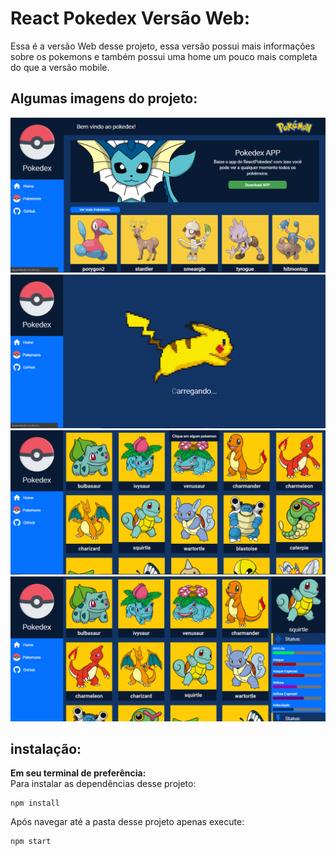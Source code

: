 # React Pokedex Versão Web:

Essa é a versão Web desse projeto, essa versão possui mais informações sobre os pokemons e também possui uma home um pouco mais completa do que a versão mobile.

## Algumas imagens do projeto:

![home](https://raw.githubusercontent.com/JohnatanAccourt/ReactPokedex/master/Web/src/images/doc/home.PNG)
![loading](https://raw.githubusercontent.com/JohnatanAccourt/ReactPokedex/master/Web/src/images/doc/loading.PNG)
![imagem](https://raw.githubusercontent.com/JohnatanAccourt/ReactPokedex/master/Web/src/images/doc/pokemons.PNG)
![imagem](https://raw.githubusercontent.com/JohnatanAccourt/ReactPokedex/master/Web/src/images/doc/pokemons2.PNG)

## instalação:

**Em seu terminal de preferência:**
</br>
Para instalar as dependências desse projeto:

```
npm install
```

Após navegar até a pasta desse projeto apenas execute:

```
npm start
```

